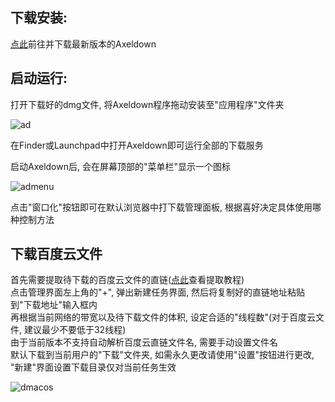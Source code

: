 ## 下载安装:

[点此](https://github.com/lihaoyun6/axeldown-core/releases)前往并下载最新版本的Axeldown

## 启动运行:

打开下载好的dmg文件, 将Axeldown程序拖动安装至"应用程序"文件夹

![ad](https://github.com/lihaoyun6/axeldown-core/blob/master/screenshot/ad.jpg)

在Finder或Launchpad中打开Axeldown即可运行全部的下载服务

启动Axeldown后, 会在屏幕顶部的"菜单栏"显示一个图标

![admenu](https://github.com/lihaoyun6/axeldown-core/blob/master/screenshot/admenu.jpg)

点击"窗口化"按钮即可在默认浏览器中打下载管理面板, 根据喜好决定具体使用哪种控制方法

## 下载百度云文件

首先需要提取待下载的百度云文件的直链([点此](baidu.md)查看提取教程)  
点击管理界面左上角的"+", 弹出新建任务界面, 然后将复制好的直链地址粘贴到"下载地址"输入框内  
再根据当前网络的带宽以及待下载文件的体积, 设定合适的"线程数"(对于百度云文件, 建议最少不要低于32线程)  
由于当前版本不支持自动解析百度云直链文件名, 需要手动设置文件名  
默认下载到当前用户的"下载"文件夹, 如需永久更改请使用"设置"按钮进行更改, "新建"界面设置下载目录仅对当前任务生效  

![dmacos](https://github.com/lihaoyun6/axeldown-core/blob/master/screenshot/dmacos.jpg)

